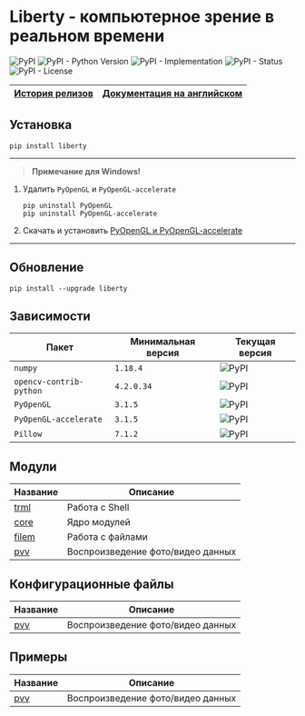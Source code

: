 # Liberty - компьютерное зрение в реальном времени

![PyPI](https://img.shields.io/pypi/v/liberty)
![PyPI - Python Version](https://img.shields.io/pypi/pyversions/liberty)
![PyPI - Implementation](https://img.shields.io/pypi/implementation/liberty)
![PyPI - Status](https://img.shields.io/pypi/status/liberty)
![PyPI - License](https://img.shields.io/pypi/l/liberty)

| [История релизов](https://github.com/DmitryRyumin/Liberty/blob/master/README_RU.md) | [Документация на английском](https://github.com/DmitryRyumin/Liberty) |
| --- | --- |

## Установка

```shell script
pip install liberty
```

---

>  **Примечание для Windows!**

1. Удалить `PyOpenGL` и `PyOpenGL-accelerate`

    ```shell script
    pip uninstall PyOpenGL
    pip uninstall PyOpenGL-accelerate
    ```

2. Скачать и установить [PyOpenGL и PyOpenGL-accelerate](https://www.lfd.uci.edu/~gohlke/pythonlibs/#pyopengl)

---

## Обновление

```shell script
pip install --upgrade liberty
```

## Зависимости

| Пакет | Минимальная версия | Текущая версия |
| ----- | ------------------ | -------------- |
`numpy` | `1.18.4` | ![PyPI](https://img.shields.io/pypi/v/numpy) |
`opencv-contrib-python` | `4.2.0.34` | ![PyPI](https://img.shields.io/pypi/v/opencv-contrib-python) |
`PyOpenGL` | `3.1.5` | ![PyPI](https://img.shields.io/pypi/v/PyOpenGL) |
`PyOpenGL-accelerate` | `3.1.5` | ![PyPI](https://img.shields.io/pypi/v/PyOpenGL-accelerate) |
`Pillow` | `7.1.2` | ![PyPI](https://img.shields.io/pypi/v/Pillow) |

## Модули

| Название | Описание |
| -------- | -------- |
| [trml](https://github.com/DmitryRyumin/Liberty/tree/master/liberty/modules/trml) | Работа с Shell |
| [core](https://github.com/DmitryRyumin/Liberty/tree/master/liberty/modules/core) | Ядро модулей |
| [filem](https://github.com/DmitryRyumin/Liberty/tree/master/liberty/modules/filem) | Работа с файлами |
| [pvv](https://github.com/DmitryRyumin/Liberty/tree/master/liberty/modules/pvv) | Воспроизведение фото/видео данных |

## Конфигурационные файлы

| Название | Описание |
| -------- | -------- |
| [pvv](https://github.com/DmitryRyumin/Liberty/blob/master/liberty/configs/config.json) | Воспроизведение фото/видео данных |

## Примеры

| Название | Описание |
| -------- | -------- |
| [pvv](https://github.com/DmitryRyumin/Liberty/blob/master/liberty/samples/play.py) | Воспроизведение фото/видео данных |